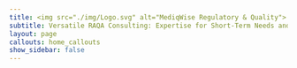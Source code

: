 ```yaml
---
title: <img src="./img/Logo.svg" alt="MediqWise Regulatory & Quality">
subtitle: Versatile RAQA Consulting: Expertise for Short-Term Needs and Long-Term Partnerships
layout: page
callouts: home_callouts
show_sidebar: false
---
```



